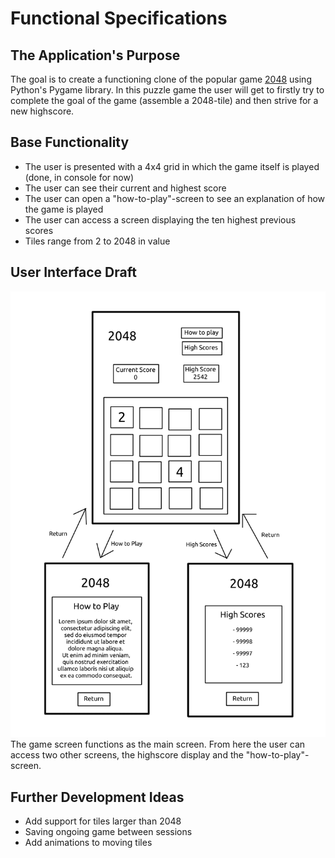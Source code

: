 # Functional Specifications

## The Application's Purpose
The goal is to create a functioning clone of the popular game [2048](https://en.wikipedia.org/wiki/2048_(video_game)) using Python's Pygame library. In this puzzle game the user will get to firstly try to complete the goal of the game (assemble a 2048-tile) and then strive for a new highscore.

## Base Functionality
- The user is presented with a 4x4 grid in which the game itself is played (done, in console for now)
- The user can see their current and highest score 
- The user can open a "how-to-play"-screen to see an explanation of how the game is played
- The user can access a screen displaying the ten highest previous scores
- Tiles range from 2 to 2048 in value

## User Interface Draft
![The game screen functions as the main screen. From here the user can access two other screens, the highscore display and the "how-to-play"-screen.](https://github.com/Niclas-L/ot-harjoitustyo/blob/master/documentation/images/2048functioncalspec.png)
The game screen functions as the main screen. From here the user can access two other screens, the highscore display and the "how-to-play"-screen.

## Further Development Ideas
- Add support for tiles larger than 2048
- Saving ongoing game between sessions
- Add animations to moving tiles

